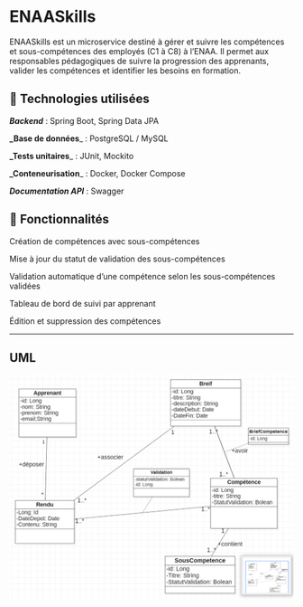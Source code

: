 # ENAASkills

ENAASkills est un microservice destiné à gérer et suivre les compétences et sous-compétences des employés (C1 à C8) à l’ENAA. Il permet aux responsables pédagogiques de suivre la progression des apprenants, valider les compétences et identifier les besoins en formation.

## 🔧 Technologies utilisées

**_Backend_** : Spring Boot, Spring Data JPA

**_Base de données**_ : PostgreSQL / MySQL

**_Tests unitaires**_ : JUnit, Mockito

**_Conteneurisation**_ : Docker, Docker Compose

**_Documentation API_** : Swagger

## 📌 Fonctionnalités

Création de compétences avec sous-compétences

Mise à jour du statut de validation des sous-compétences

Validation automatique d’une compétence selon les sous-compétences validées

Tableau de bord de suivi par apprenant

Édition et suppression des compétences

----------------------------------------------------------------------------------------
## UML
![Diagramme](Diagrammes/Diagramme%20de%20Classe.png)
